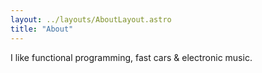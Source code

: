 ```yaml
---
layout: ../layouts/AboutLayout.astro
title: "About"
---
```


I like functional programming, fast cars & electronic music.
